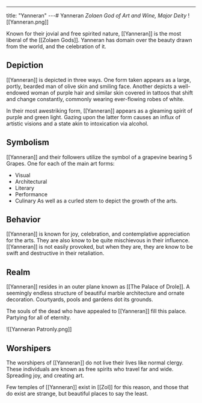 ---
title: "Yanneran"
---# Yanneran
*Zolaen God of Art and Wine, Major Deity*
![[Yanneran.png]]

Known for their jovial and free spirited nature, [[Yanneran]] is the most liberal of the [[Zolaen Gods]]. Yanneran has domain over the beauty drawn from the world, and the celebration of it.

## Depiction
[[Yanneran]] is depicted in three ways. One form taken appears as a large, portly, bearded man of olive skin and smiling face. Another depicts a well-endowed woman of purple hair and similar skin covered in tattoos that shift and change constantly, commonly wearing ever-flowing robes of white.

In their most awestriking form, [[Yanneran]] appears as a gleaming spirit of purple and green light. Gazing upon the latter form causes an influx of artistic visions and a state akin to intoxication via alcohol.

## Symbolism
[[Yanneran]] and their followers utilize the symbol of a grapevine bearing 5 Grapes. One for each of the main art forms:
- Visual
- Architectural 
- Literary
- Performance
- Culinary
As well as a curled stem to depict the growth of the arts.

## Behavior
[[Yanneran]] is known for joy, celebration, and contemplative appreciation for the arts. They are also know to be quite mischievous in their influence. [[Yanneran]] is not easily provoked, but when they are, they are know to be swift and destructive in their retaliation.

## Realm
[[Yanneran]] resides in an outer plane known as [[The Palace of Drole]]. A seemingly endless structure of beautiful marble architecture and ornate decoration. Courtyards, pools and gardens dot its grounds.

The souls of the dead who have appealed to [[Yanneran]] fill this palace. Partying for all of eternity.

![[Yanneran Patronly.png]]

## Worshipers
The worshipers of [[Yanneran]] do not live their lives like normal clergy. These individuals are known as free spirits who travel far and wide. Spreading joy, and creating art. 

Few temples of [[Yanneran]] exist in [[Zol]] for this reason, and those that do exist are strange, but beautiful places to say the least.